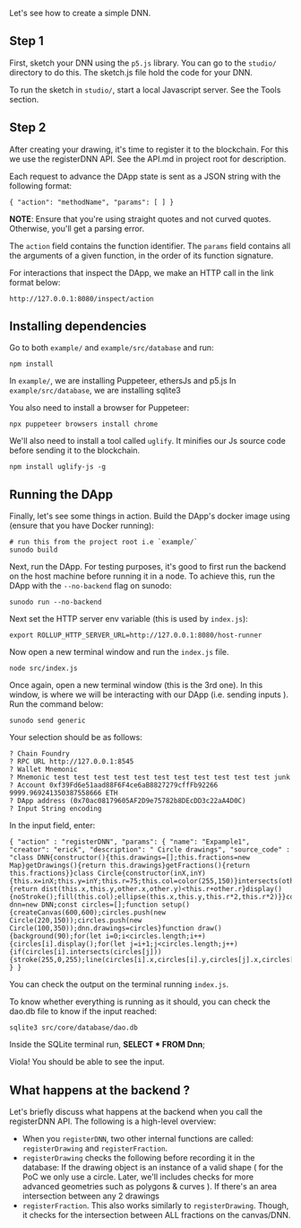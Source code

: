 Let's see how to create a simple DNN.

## Step 1

First, sketch your DNN using the `p5.js` library. You can go to the `studio/` directory to do this. The sketch.js file hold the code for your DNN. 

To run the sketch in `studio/`, start a local Javascript server. See the Tools section.

## Step 2

After creating your drawing, it's time to register it to the blockchain. For this we use the registerDNN API. See the API.md in project root for description.

Each request to advance the DApp state is sent as a JSON string with the following format:

```
{ "action": "methodName", "params": [ ] }
```
**NOTE**: Ensure that you're using straight quotes and not curved quotes. Otherwise, you'll get a parsing error.

The `action` field contains the function identifier. The `params` field contains all the arguments of a given function, in the order of its function signature.

For interactions that inspect the DApp, we make an HTTP call in the link format below:

```
http://127.0.0.1:8080/inspect/action

```

## Installing dependencies

Go to both `example/` and `example/src/database` and run:

```
npm install
```

In  `example/`, we are installing Puppeteer, ethersJs and p5.js
In  `example/src/database`, we are installing sqlite3

You also need to install a browser for Puppeteer:
 
 ```
 npx puppeteer browsers install chrome
 ```

We'll also need to install a tool called `uglify`. It minifies our Js source code before sending it to the blockchain.

```
npm install uglify-js -g
```

## Running the DApp 

Finally, let's see some things in action. Build the DApp's docker image using (ensure that you have Docker running):

```
# run this from the project root i.e `example/`
sunodo build
```

Next, run the DApp. For testing purposes, it's good to first run the backend on the host machine before running it in a node. To achieve this, run the DApp with the `--no-backend` flag on sunodo:

```
sunodo run --no-backend
```

Next set the HTTP server env variable (this is used by `index.js`):

```
export ROLLUP_HTTP_SERVER_URL=http://127.0.0.1:8080/host-runner
```

Now open a new terminal window and run the `index.js` file.

```
node src/index.js

```
Once again, open a new terminal window (this is the 3rd one). In this window, is where we will be interacting with our DApp (i.e. sending inputs ). Run the command below:

```
sunodo send generic 
```

Your selection should be as follows:

```
? Chain Foundry
? RPC URL http://127.0.0.1:8545
? Wallet Mnemonic
? Mnemonic test test test test test test test test test test test junk
? Account 0xf39Fd6e51aad88F6F4ce6aB8827279cffFb92266 9999.969241350387558666 ETH
? DApp address (0x70ac08179605AF2D9e75782b8DEcDD3c22aA4D0C)
? Input String encoding
```

In the input field, enter: 

```
{ "action" : "registerDNN", "params": { "name": "Expample1", "creator": "erick", "description": " Circle drawings", "source_code" : "class DNN{constructor(){this.drawings=[];this.fractions=new Map}getDrawings(){return this.drawings}getFractions(){return this.fractions}}class Circle{constructor(inX,inY){this.x=inX;this.y=inY;this.r=75;this.col=color(255,150)}intersects(other){return dist(this.x,this.y,other.x,other.y)<this.r+other.r}display(){noStroke();fill(this.col);ellipse(this.x,this.y,this.r*2,this.r*2)}}const dnn=new DNN;const circles=[];function setup(){createCanvas(600,600);circles.push(new Circle(220,150));circles.push(new Circle(100,350));dnn.drawings=circles}function draw(){background(90);for(let i=0;i<circles.length;i++){circles[i].display();for(let j=i+1;j<circles.length;j++){if(circles[i].intersects(circles[j])){stroke(255,0,255);line(circles[i].x,circles[i].y,circles[j].x,circles[j].y)}}}}" } }

```

You can check the output on the terminal running `index.js`.

To know whether everything is running as it should, you can check the dao.db file to know if the input reached:

```
sqlite3 src/core/database/dao.db
```
Inside the SQLite terminal run, **SELECT * FROM Dnn**;

Viola! You should be able to see the input.

## What happens at the backend ?

Let's briefly discuss what happens at the backend when you call the registerDNN API. The following is a high-level overview:

- When you `registerDNN`, two other internal functions are called: `registerDrawing` and `registerFraction`. 
- `registerDrawing` checks the following before recording it in the database: 
If the drawing object is an instance of a valid shape ( for the PoC we only use a circle. Later, we'll includes checks for more advanced geometries such as polygons & curves ). 
If there's an area intersection between any 2 drawings 
- `registerFraction`.  This also works similarly to `registerDrawing`. Though, it checks for the intersection between ALL fractions on the canvas/DNN.
